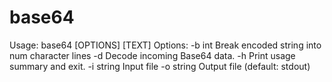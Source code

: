 # base64

Usage:
  base64 [OPTIONS] [TEXT]
Options:
  -b int
    	Break encoded string into num character lines
  -d	Decode incoming Base64 data.
  -h	Print usage summary and exit.
  -i string
    	Input file
  -o string
    	Output file (default: stdout)
